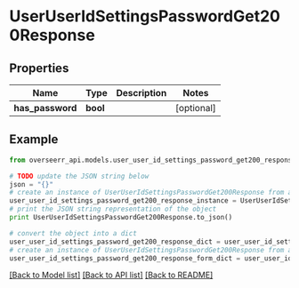 # UserUserIdSettingsPasswordGet200Response


## Properties
Name | Type | Description | Notes
------------ | ------------- | ------------- | -------------
**has_password** | **bool** |  | [optional] 

## Example

```python
from overseerr_api.models.user_user_id_settings_password_get200_response import UserUserIdSettingsPasswordGet200Response

# TODO update the JSON string below
json = "{}"
# create an instance of UserUserIdSettingsPasswordGet200Response from a JSON string
user_user_id_settings_password_get200_response_instance = UserUserIdSettingsPasswordGet200Response.from_json(json)
# print the JSON string representation of the object
print UserUserIdSettingsPasswordGet200Response.to_json()

# convert the object into a dict
user_user_id_settings_password_get200_response_dict = user_user_id_settings_password_get200_response_instance.to_dict()
# create an instance of UserUserIdSettingsPasswordGet200Response from a dict
user_user_id_settings_password_get200_response_form_dict = user_user_id_settings_password_get200_response.from_dict(user_user_id_settings_password_get200_response_dict)
```
[[Back to Model list]](../README.md#documentation-for-models) [[Back to API list]](../README.md#documentation-for-api-endpoints) [[Back to README]](../README.md)


